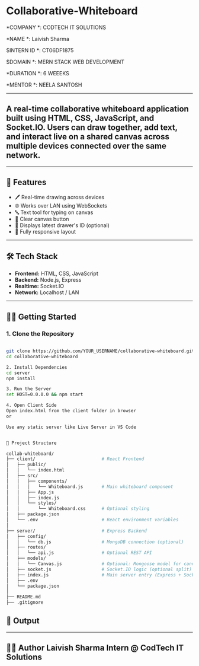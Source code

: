 # Collaborative-Whiteboard

*COMPANY *: CODTECH IT SOLUTIONS

*NAME *: Laivish Sharma

$INTERN ID *: CT06DF1875 

$DOMAIN *: MERN STACK WEB DEVELOPMENT

*DURATION *: 6 WEEEKS

*MENTOR *: NEELA SANTOSH

---

## A real-time collaborative whiteboard application built using **HTML**, **CSS**, **JavaScript**, and **Socket.IO**. Users can draw together, add text, and interact live on a shared canvas across multiple devices connected over the same network.

---

## 🚀 Features

- 🖊️ Real-time drawing across devices
- 🌐 Works over LAN using WebSockets
- 🔤 Text tool for typing on canvas
- 🧽 Clear canvas button
- 👤 Displays latest drawer's ID (optional)
- 📱 Fully responsive layout

---

## 🛠️ Tech Stack

- **Frontend:** HTML, CSS, JavaScript
- **Backend:** Node.js, Express
- **Realtime:** Socket.IO
- **Network:** Localhost / LAN

---

## 🧑‍💻 Getting Started

### 1. Clone the Repository

```bash

git clone https://github.com/YOUR_USERNAME/collaborative-whiteboard.git
cd collaborative-whiteboard

2. Install Dependencies
cd server
npm install

3. Run the Server
set HOST=0.0.0.0 && npm start

4. Open Client Side
Open index.html from the client folder in browser
or

Use any static server like Live Server in VS Code


📁 Project Structure

collab-whiteboard/
├── client/                         # React Frontend
│   ├── public/
│   │   └── index.html
│   ├── src/
│   │   ├── components/
│   │   │   └── Whiteboard.js       # Main whiteboard component
│   │   ├── App.js
│   │   ├── index.js
│   │   └── styles/
│   │       └── Whiteboard.css      # Optional styling
│   ├── package.json
│   └── .env                        # React environment variables
│
├── server/                         # Express Backend
│   ├── config/
│   │   └── db.js                   # MongoDB connection (optional)
│   ├── routes/
│   │   └── api.js                  # Optional REST API
│   ├── models/
│   │   └── Canvas.js               # Optional: Mongoose model for canvas sessions
│   ├── socket.js                   # Socket.IO logic (optional split)
│   ├── index.js                    # Main server entry (Express + Socket.IO)
│   ├── .env
│   └── package.json
│
├── README.md
├── .gitignore
```
## 📸 Output


---
👨‍💻 Author
Laivish Sharma
Intern @ CodTech IT Solutions
---


